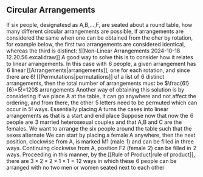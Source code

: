 ## Circular Arrangements
If six people, designatesd as A,B,…,F, are seated about a round table, how many different circular arrangements are possible, if arrangements are considered the same when one can be obtained from the oher by rotation, for example below, the first two arrangements are considered identical, whereas the third is distinct:
![[Non-Linear Arrangements 2024-10-18 12.20.56.excalidraw]]
A good way to solve this is to consider how it relates to linear arrangements. In this case with $\hspace{0pt}6$ people, a given arrangement has $\hspace{0pt}6$ linear [[Arrangements|arrangements]], one for each rotation, and since there are $6!$ [[Permutations|permutations]] of a list of $\hspace{0pt}6$ distinct arrangements, then the total number of arrangements must be $\frac{6!}{6}=5!=120$ arrangements
Another way of obtaining this solution is by considering if we place A at the table, it can go anywhere and not affect the ordering, and from there, the other $\hspace{0pt}5$ letters need to be permuted which can occur in $5!$ ways. Essentially placing A turns the cases into linear arrangements as that is a start and end place
Suppose now that now the $\hspace{0pt}6$ people are $\hspace{0pt}3$ married heterosexual couples and that A,B and C are the females. We want to arrange the six people around the table such that the sexes alternate
We can start by placing a female A anywhere, then the next position, clockwise from A, is marked M1 (male $\hspace{0pt}1$) and can be filled in three ways. Continuing clockwise from A, position F2 (female $\hspace{0pt}2$) can be filled in $\hspace{0pt}2$ ways. Proceeding in this manner, by the [[Rule of Product|rule of product]], there are $3\times 2\times 2\times 1\times 1=12$ ways in which these $\hspace{0pt}6$ people can be arranged with no two men or women seated next to each other 